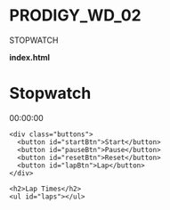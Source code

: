 # PRODIGY_WD_02
STOPWATCH 

**index.html**
<!DOCTYPE html>
<html lang="en">
<head>
  <title>Stopwatch</title>
  <link rel="stylesheet" href="style2.css" />
</head>
<body>

  <div class="container">
    <h1>Stopwatch</h1>
    <div id="display">00:00:00</div>

    <div class="buttons">
      <button id="startBtn">Start</button>
      <button id="pauseBtn">Pause</button>
      <button id="resetBtn">Reset</button>
      <button id="lapBtn">Lap</button>
    </div>

    <h2>Lap Times</h2>
    <ul id="laps"></ul>
  </div>

  <script src="script2.js"></script>
</body>
</html>
